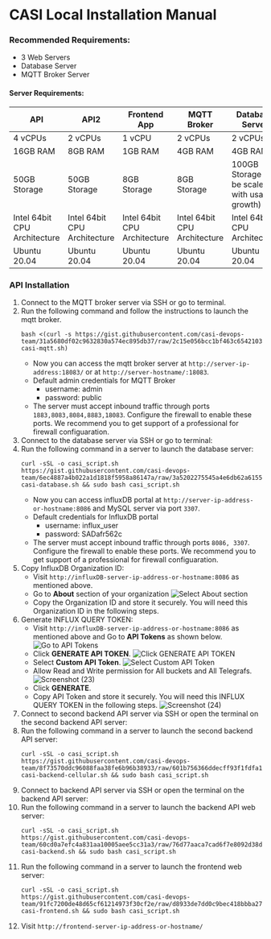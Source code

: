 # CASI Local Installation Manual

### Recommended Requirements:
 - 3 Web Servers
 - Database Server
 - MQTT Broker Server

#### Server Requirements:
| API | API2 | Frontend App | MQTT Broker | Database Server |
|--|--|--|--|--|
| 4 vCPUs | 2 vCPUs | 1 vCPU | 2 vCPUs | 2 vCPUs |
| 16GB RAM | 8GB RAM | 1GB RAM | 4GB RAM | 4GB RAM |
| 50GB Storage | 50GB Storage | 8GB Storage | 8GB Storage | 100GB Storage (To be scaled with usage growth) |
| Intel 64bit CPU Architecture | Intel 64bit CPU Architecture | Intel 64bit CPU Architecture  | Intel 64bit CPU Architecture  | Intel 64bit CPU Architecture  |
| Ubuntu 20.04 | Ubuntu 20.04 | Ubuntu 20.04 | Ubuntu 20.04 | Ubuntu 20.04 |

### API Installation
1. Connect to the MQTT broker server via SSH or go to terminal.
2. Run the following command and follow the instructions to launch the mqtt broker.
   ```
   bash <(curl -s https://gist.githubusercontent.com/casi-devops-team/31a5680df02c9632830a574ec895db37/raw/2c15e056bcc1bf463c6542103c953adff389010b/local-casi-mqtt.sh)
   ```
   - Now you can access the mqtt broker server at `http://server-ip-address:18083/` or at `http://server-hostname/:18083`.
   - Default admin credentials for MQTT Broker
     - username: admin
     - password: public
   - The server must accept inbound traffic through ports `1883,8083,8084,8883,18083`. Configure the firewall to enable these ports. We recommend you to get support of a professional for firewall configuaration.
4. Connect to the database server via SSH or go to terminal:
5. Run the following command in a server to launch the database server:
   ```
   curl -sSL -o casi_script.sh https://gist.githubusercontent.com/casi-devops-team/6ec4887a4b022a1d1818f5958a86147a/raw/3a5202275545a4e6db62a6155e59b871a195c320/local-casi-database.sh && sudo bash casi_script.sh
   ```
   - Now you can access influxDB portal at `http://server-ip-address-or-hostname:8086` and MySQL server via port `3307`.
   - Default credentials for InfluxDB portal
     - username: influx_user
     - password: SADafr562c
   - The server must accept inbound traffic through ports `8086, 3307`. Configure the firewall to enable these ports. We recommend you to get support of a professional for firewall configuaration.
6. Copy InfluxDB Organization ID:
   * Visit `http://influxDB-server-ip-address-or-hostname:8086` as mentioned above.
   - Go to **About** section of your organization
     ![Select About section](https://github.com/casi-devops-team/local-installation-manual/assets/136977780/61f80b7c-7032-4177-927d-d8633583889d)
   - Copy the Organization ID and store it securely. You will need this Organization ID in the following steps.
7. Generate INFLUX QUERY TOKEN:
   - Visit `http://influxDB-server-ip-address-or-hostname:8086` as mentioned above and Go to **API Tokens** as shown below.
     ![Go to API Tokens](https://github.com/casi-devops-team/local-installation-manual/assets/136977780/5956f7af-fb12-4a71-8206-39af7a4f8b63)
   - Click **GENERATE API TOKEN**.
     ![Click GENERATE API TOKEN](https://github.com/casi-devops-team/local-installation-manual/assets/136977780/97833c4a-aa39-4516-b51d-3a19e897df7f)
   - Select **Custom API Token**.
     ![Select Custom API Token](https://github.com/casi-devops-team/local-installation-manual/assets/136977780/f175fb71-2a95-4ba9-9cf3-2ce3c2c8b77e)
   - Allow Read and Write permission for All buckets and All Telegrafs.
     ![Screenshot (23)](https://github.com/casi-devops-team/local-installation-manual/assets/136977780/0922571e-81f6-4793-9656-c4dce568ce68)
   - Click **GENERATE**.
   - Copy API Token and store it securely. You will need this INFLUX QUERY TOKEN in the following steps.
     ![Screenshot (24)](https://github.com/casi-devops-team/local-installation-manual/assets/136977780/575da537-3f8c-4dd1-9e50-5c2eb102222a)
8. Connect to second backend API server via SSH or open the terminal on the second backend API server:
9. Run the following command in a server to launch the second backend API server:
   ```
   curl -sSL -o casi_script.sh https://gist.githubusercontent.com/casi-devops-team/8f73570ddc96088faa38fe6b96b38933/raw/601b756366ddecff93f1fdfa18df21583a0103f9/local-casi-backend-cellular.sh && sudo bash casi_script.sh
   ```
10. Connect to backend API server via SSH or open the terminal on the backend API server:
11. Run the following command in a server to launch the backend API web server:
    ```
    curl -sSL -o casi_script.sh https://gist.githubusercontent.com/casi-devops-team/60cd0a7efc4a831aa10005aee5cc31a3/raw/76d77aaca7cad6f7e8092d38d6a4ffab06e6b71b/local-casi-backend.sh && sudo bash casi_script.sh
    ```
12. Run the following command in a server to launch the frontend web server:
    ```
    curl -sSL -o casi_script.sh https://gist.githubusercontent.com/casi-devops-team/91fc7200de48d65cf61214973f30cf2e/raw/d8933de7dd0c9bec418bbba2789dc26fac3d2a90/local-casi-frontend.sh && sudo bash casi_script.sh
    ```
13. Visit `http://frontend-server-ip-address-or-hostname/`

    
